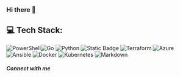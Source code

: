### Hi there 👋


## 💻 Tech Stack:
![PowerShell](https://img.shields.io/badge/PowerShell-012456.svg?style=flat&logo=PowerShell&logoColor=White)![Go](https://img.shields.io/badge/go-%2300ADD8.svg?style=flat&logo=go&logoColor=white) ![Python](https://img.shields.io/badge/python-3670A0?style=flat&logo=python&logoColor=ffdd54) ![Static Badge](https://img.shields.io/badge/AzureDevOps-2596be.svg?style=flat&logo=Azure%20DevOps&logoColor=White) ![Terraform](https://img.shields.io/badge/terraform-%235835CC.svg?style=flat&logo=terraform&logoColor=white) ![Azure](https://img.shields.io/badge/azure-%230072C6.svg?style=flat&logo=azure-devops&logoColor=white)  ![Ansible](https://img.shields.io/badge/ansible-%231A1918.svg?style=flat&logo=ansible&logoColor=white) ![Docker](https://img.shields.io/badge/docker-%230db7ed.svg?style=flat&logo=docker&logoColor=white) ![Kubernetes](https://img.shields.io/badge/kubernetes-%23326ce5.svg?style=flat&logo=kubernetes&logoColor=white) ![Markdown](https://img.shields.io/badge/markdown-%23000000.svg?style=flat&logo=markdown&logoColor=white)

##### Connect with me 



<!--
**cloudwithayu/cloudwithayu** is a ✨ _special_ ✨ repository because its `README.md` (this file) appears on your GitHub profile.

Here are some ideas to get you started:

- 🔭 I’m currently working on ...
- 🌱 I’m currently learning ...
- 👯 I’m looking to collaborate on ...
- 🤔 I’m looking for help with ...
- 💬 Ask me about ...
- 📫 How to reach me: ...
- 😄 Pronouns: ...
- ⚡ Fun fact: ...
-->
